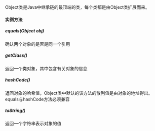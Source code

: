 Object类是Java中继承链的最顶端的类，每个类都是由Object类扩展而来。
#### 实例方法
##### equals(Object obj)
确认两个对象的是否是同一个引用
##### getClass()
返回一个类对象，其中包含有关对象的信息
##### hashCode()
返回对象的哈希值，Object类中默认的该方法的散列值是由对象的地址得出。equals与hashCode方法必须兼容
##### toString()
返回一个字符串表示对象的值